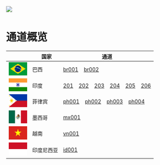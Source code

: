 # <img src="assets/images/logo.png" height=20> 
# 通道概览

||&nbsp;&nbsp;国家|通道|
|--|-------|------|
|<img src="assets/images/巴西.png">|巴西|[br001](../apis/代收.html)&nbsp;&nbsp;&nbsp;&nbsp;[br002](../apis/代收(skb).html)| 
|<img src="assets/images/印度.png">|印度|[201](../apis/代收(201).html)&nbsp;&nbsp;&nbsp;&nbsp;[202](../apis/代收(202).html)&nbsp;&nbsp;&nbsp;&nbsp;[203](../apis/代收(203).html)&nbsp;&nbsp;&nbsp;&nbsp;[204](../apis/代收(204).html)&nbsp;&nbsp;&nbsp;&nbsp;[205](../apis/代收(205).html)&nbsp;&nbsp;&nbsp;&nbsp;[206](../apis/代收(206).html)|
|<img src="assets/images/菲律宾.png">|菲律宾|[ph001](../apis/代收(cs).html)&nbsp;&nbsp;&nbsp;&nbsp;[ph002](../apis/代收(lf).html)&nbsp;&nbsp;&nbsp;&nbsp;[ph003](../apis/代收(rb).html)&nbsp;&nbsp;&nbsp;&nbsp;[ph004](../apis/代收(lft1).html)|
|<img src="assets/images/墨西哥.png">|墨西哥|[mx001](../apis/代收(sp).html)|
|<img src="assets/images/越南.png">|越南|[vn001](../apis/代收(ly).html)| 
|<img src="assets/images/印度尼西亚.png">|印度尼西亚|[id001](../apis/代收(wa).html)| 
